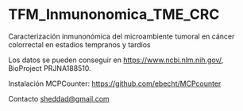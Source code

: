 # TFM_Inmunonomica_TME_CRC
Caracterización inmunonómica del microambiente tumoral en cáncer colorrectal en 
estadios tempranos y tardı́os

Los datos se pueden conseguir en 
https://www.ncbi.nlm.nih.gov/, BioProject PRJNA188510.

Instalación MCPCounter:
https://github.com/ebecht/MCPcounter

Contacto
sheddad@gmail.com
